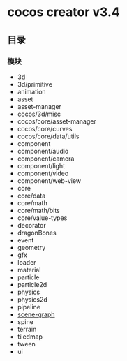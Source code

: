 # cocos creator v3.4
## 目录
### 模块
- 3d
- 3d/primitive
- animation
- asset
- asset-manager
- cocos/3d/misc
- cocos/core/asset-manager
- cocos/core/curves
- cocos/core/data/utils
- component
- component/audio
- component/camera
- component/light
- component/video
- component/web-view
- core
- core/data
- core/math
- core/math/bits
- core/value-types
- decorator
- dragonBones
- event
- geometry
- gfx
- loader
- material
- particle
- particle2d
- physics
- physics2d
- pipeline
- [scene-graph](https://github.com/Stone-roar/blogs/blob/main/Cocos%20creator%20%E5%AD%A6%E4%B9%A0%E7%AC%94%E8%AE%B0/api/scene-graph/scene-graph%20%E7%9B%AE%E5%BD%95.md "场景图形")
- spine
- terrain
- tiledmap
- tween
- ui
